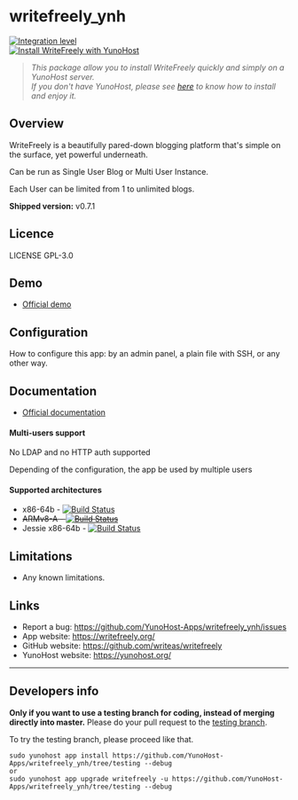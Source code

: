 # writefreely_ynh

[![Integration level](https://dash.yunohost.org/integration/writefreely.svg)](https://dash.yunohost.org/appci/app/writefreely)  
[![Install WriteFreely with YunoHost](https://install-app.yunohost.org/install-with-yunohost.png)](https://install-app.yunohost.org/?app=writefreely)

> *This package allow you to install WriteFreely quickly and simply on a YunoHost server.  
If you don't have YunoHost, please see [here](https://yunohost.org/#/install) to know how to install and enjoy it.*

## Overview
WriteFreely is a beautifully pared-down blogging platform that's simple on the surface, yet powerful underneath.

Can be run as Single User Blog or Multi User Instance.

Each User can be limited from 1 to unlimited blogs.

**Shipped version:** v0.7.1

## Licence

LICENSE GPL-3.0

## Demo

* [Official demo](https://write.as/new)

## Configuration

How to configure this app: by an admin panel, a plain file with SSH, or any other way.

## Documentation

 * [Official documentation](https://writefreely.org/start)

#### Multi-users support

No LDAP and no HTTP auth supported

Depending of the configuration, the app be used by multiple users

#### Supported architectures

* x86-64b - [![Build Status](https://ci-apps.yunohost.org/ci/logs/writefreely%20%28Community%29.svg)](https://ci-apps.yunohost.org/ci/apps/writefreely/)
* ~~ARMv8-A - [![Build Status](https://ci-apps-arm.yunohost.org/ci/logs/writefreely%20%28Community%29.svg)](https://ci-apps-arm.yunohost.org/ci/apps/writefreely/)~~
* Jessie x86-64b - [![Build Status](https://ci-stretch.nohost.me/ci/logs/writefreely%20%28Community%29.svg)](https://ci-stretch.nohost.me/ci/apps/writefreely/)

## Limitations

* Any known limitations.

## Links

 * Report a bug: https://github.com/YunoHost-Apps/writefreely_ynh/issues
 * App website: https://writefreely.org/
 * GitHub website: https://github.com/writeas/writefreely
 * YunoHost website: https://yunohost.org/

---

Developers info
----------------

**Only if you want to use a testing branch for coding, instead of merging directly into master.**
Please do your pull request to the [testing branch](https://github.com/YunoHost-Apps/writefreely_ynh/tree/testing).

To try the testing branch, please proceed like that.
```
sudo yunohost app install https://github.com/YunoHost-Apps/writefreely_ynh/tree/testing --debug
or
sudo yunohost app upgrade writefreely -u https://github.com/YunoHost-Apps/writefreely_ynh/tree/testing --debug
```
